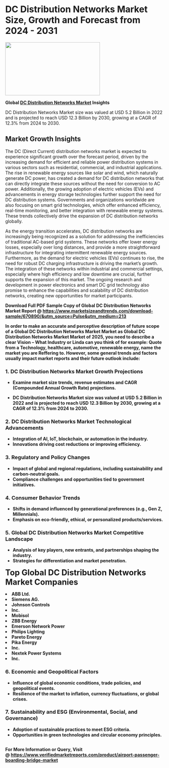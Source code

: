 <H1>DC Distribution Networks Market Size, Growth and Forecast from 2024 - 2031</H1><img class="aligncenter size-medium wp-image-584254" src="https://thirdeyenews.in/wp-content/uploads/2024/09/Global-Market-Research-300x168.jpeg" alt="" width="300" height="168" /><p><strong>Global&nbsp;<a href="https://www.marketsizeandtrends.com/download-sample/670890/&amp;utm_source=Pulse&amp;utm_medium=213">DC Distribution Networks Market</a> Insights</strong></p><p>DC Distribution Networks Market size was valued at USD 5.2 Billion in 2022 and is projected to reach USD 12.3 Billion by 2030, growing at a CAGR of 12.3% from 2024 to 2030.</p><p><h2>Market Growth Insights</h2> <p>The DC (Direct Current) distribution networks market is expected to experience significant growth over the forecast period, driven by the increasing demand for efficient and reliable power distribution systems in various sectors such as residential, commercial, and industrial applications. The rise in renewable energy sources like solar and wind, which naturally generate DC power, has created a demand for DC distribution networks that can directly integrate these sources without the need for conversion to AC power. Additionally, the growing adoption of electric vehicles (EVs) and advancements in energy storage technologies further support the need for DC distribution systems. Governments and organizations worldwide are also focusing on smart grid technologies, which offer enhanced efficiency, real-time monitoring, and better integration with renewable energy systems. These trends collectively drive the expansion of DC distribution networks globally.</p> <p><strong></strong></p> <p>As the energy transition accelerates, DC distribution networks are increasingly being recognized as a solution for addressing the inefficiencies of traditional AC-based grid systems. These networks offer lower energy losses, especially over long distances, and provide a more straightforward infrastructure for integrating intermittent renewable energy sources. Furthermore, as the demand for electric vehicles (EVs) continues to rise, the need for robust DC charging infrastructure is driving the market’s growth. The integration of these networks within industrial and commercial settings, especially where high efficiency and low downtime are crucial, further supports the expansion of this market. The ongoing research and development in power electronics and smart DC grid technology also promise to enhance the capabilities and scalability of DC distribution networks, creating new opportunities for market participants.</p> <p><strong></p><p><span class=""><strong>Download Full PDF Sample Copy of Global DC Distribution Networks Market Report</strong> @ <a href="https://www.marketsizeandtrends.com/download-sample/670890/&amp;utm_source=Pulse&amp;utm_medium=213" target="_blank">https://www.marketsizeandtrends.com/download-sample/670890/&amp;utm_source=Pulse&amp;utm_medium=213</a></span></p><p>In order to make an accurate and perceptive description of future scope of a Global&nbsp;DC Distribution Networks Market Market as Global&nbsp;DC Distribution Networks Market Market of 2025, you need to describe a clear Vision &ndash; What Industry or Linda can you think of for example: Quote from a Technology, healthcare, automotive, renewable energy, name the market you are Reffering to. However, some general trends and factors usually impact market reports and their future outlook include:</p><h3>1.&nbsp;<strong>DC Distribution Networks Market Growth Projections</strong></h3><ul><li>Examine market size trends, revenue estimates and CAGR (Compounded Annual Growth Rate) projections.</li><li><p>DC Distribution Networks Market size was valued at USD 5.2 Billion in 2022 and is projected to reach USD 12.3 Billion by 2030, growing at a CAGR of 12.3% from 2024 to 2030.</p></li></ul><h3>2.&nbsp;<strong>DC Distribution Networks Market Technological Advancements</strong></h3><ul><li>Integration of AI, IoT, blockchain, or automation in the industry.</li><li>Innovations driving cost reductions or improving efficiency.</li></ul><h3>3.&nbsp;<strong>Regulatory and Policy Changes</strong></h3><ul><li>Impact of global and regional regulations, including sustainability and carbon-neutral goals.</li><li>Compliance challenges and opportunities tied to government initiatives.</li></ul><h3>4.&nbsp;<strong>Consumer Behavior Trends</strong></h3><ul><li>Shifts in demand influenced by generational preferences (e.g., Gen Z, Millennials).</li><li>Emphasis on eco-friendly, ethical, or personalized products/services.</li></ul><h3>5.&nbsp;<strong>Global DC Distribution Networks Market Competitive Landscape</strong></h3><ul><li>Analysis of key players, new entrants, and partnerships shaping the industry.</li><li>Strategies for differentiation and market penetration.</li></ul><p data-pm-slice="1 1 []"><span style="color: inherit; font-family: inherit; font-size: 25px;">Top Global DC Distribution Networks Market Companies</span></p><div class="" data-test-id=""><p><li>ABB Ltd.</li><li> Siemens AG.</li><li> Johnson Controls</li><li> Inc.</li><li> Mobisol</li><li> ZBB Energy</li><li> Emerson Network Power</li><li> Philips Lighting</li><li> Pareto Energy</li><li> Pika Energy</li><li> Inc.</li><li> Nextek Power Systems</li><li> Inc.</li></p></div><h3>6.&nbsp;<strong>Economic and Geopolitical Factors</strong></h3><ul><li>Influence of global economic conditions, trade policies, and geopolitical events.</li><li>Resilience of the market to inflation, currency fluctuations, or global crises.</li></ul><h3>7.&nbsp;<strong>Sustainability and ESG (Environmental, Social, and Governance)</strong></h3><ul><li>Adoption of sustainable practices to meet ESG criteria.</li><li>Opportunities in green technologies and circular economy principles.</li></ul><h2><strong style="font-size: 14px;">For More Information or Query, Visit @&nbsp;</strong><a style="background-color: #ffffff; font-size: 14px;" href="https://www.marketsizeandtrends.com/report/dc-distribution-networks-market/" target="_blank">https://www.verifiedmarketreports.com/product/airport-passenger-boarding-bridge-market</a></h2>
